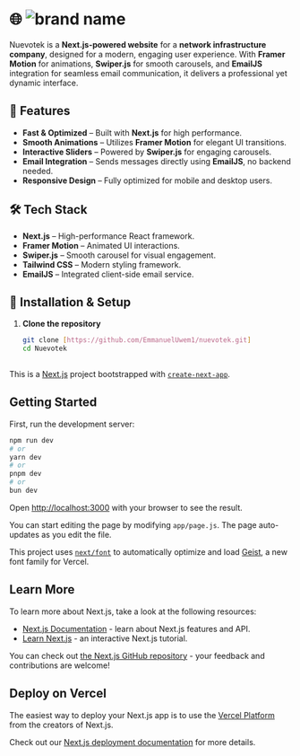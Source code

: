# 🌐 ![brand name](https://github.com/user-attachments/assets/d185a41b-ae5e-49ca-b60b-b73df6551f61)


Nuevotek is a **Next.js-powered website** for a **network infrastructure company**, designed for a modern, engaging user experience. With **Framer Motion** for animations, **Swiper.js** for smooth carousels, and **EmailJS** integration for seamless email communication, it delivers a professional yet dynamic interface.

## 🚀 Features

- **Fast & Optimized** – Built with **Next.js** for high performance.
- **Smooth Animations** – Utilizes **Framer Motion** for elegant UI transitions.
- **Interactive Sliders** – Powered by **Swiper.js** for engaging carousels.
- **Email Integration** – Sends messages directly using **EmailJS**, no backend needed.
- **Responsive Design** – Fully optimized for mobile and desktop users.

## 🛠 Tech Stack

- **Next.js** – High-performance React framework.
- **Framer Motion** – Animated UI interactions.
- **Swiper.js** – Smooth carousel for visual engagement.
- **Tailwind CSS** – Modern styling framework.
- **EmailJS** – Integrated client-side email service.

## 🔧 Installation & Setup

1. **Clone the repository**
   ```sh
   git clone [https://github.com/EmmanuelUwem1/nuevotek.git]
   cd Nuevotek
    

This is a [Next.js](https://nextjs.org) project bootstrapped with [`create-next-app`](https://github.com/vercel/next.js/tree/canary/packages/create-next-app).

## Getting Started

First, run the development server:

```bash
npm run dev
# or
yarn dev
# or
pnpm dev
# or
bun dev
```

Open [http://localhost:3000](http://localhost:3000) with your browser to see the result.

You can start editing the page by modifying `app/page.js`. The page auto-updates as you edit the file.

This project uses [`next/font`](https://nextjs.org/docs/app/building-your-application/optimizing/fonts) to automatically optimize and load [Geist](https://vercel.com/font), a new font family for Vercel.

## Learn More

To learn more about Next.js, take a look at the following resources:

- [Next.js Documentation](https://nextjs.org/docs) - learn about Next.js features and API.
- [Learn Next.js](https://nextjs.org/learn) - an interactive Next.js tutorial.

You can check out [the Next.js GitHub repository](https://github.com/vercel/next.js) - your feedback and contributions are welcome!

## Deploy on Vercel

The easiest way to deploy your Next.js app is to use the [Vercel Platform](https://vercel.com/new?utm_medium=default-template&filter=next.js&utm_source=create-next-app&utm_campaign=create-next-app-readme) from the creators of Next.js.

Check out our [Next.js deployment documentation](https://nextjs.org/docs/app/building-your-application/deploying) for more details.
